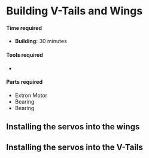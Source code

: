 # Building V-Tails and Wings



#### Time required

* **Building:** 30 minutes

#### Tools required

* 
#### Parts required

* Extron Motor
* Bearing
* Bearing

## Installing the servos into the wings



## Installing the servos into the V-Tails



### 



